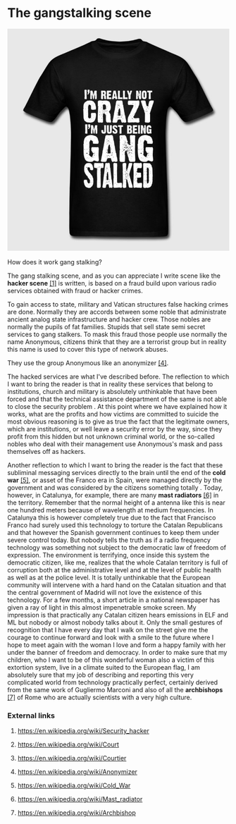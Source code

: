# The gangstalking scene

![gang stalked](../Images/1_NrrlrQsXtTbn-bP1uyaADw.jpeg)

How does it work gang stalking?

The gang stalking scene, and as you can appreciate I write scene like the **hacker scene** [[1]](https://en.wikipedia.org/wiki/Security_hacker) is written, is based on a fraud  build upon various radio services obtained with fraud or hacker crimes.

To gain access to state, military and Vatican structures false hacking crimes are done. Normally they are accords between some noble that administrate ancient analog state infrastructure and hacker crew. Those nobles are normally the pupils of fat families. Stupids that sell state semi secret services to gang stalkers. To mask this fraud those people use normally the name Anonymous, citizens think that they are a terrorist group but in reality this name is used to cover this type of network abuses. 

They use the group Anonymous like an anonymizer [[4]](https://en.wikipedia.org/wiki/Anonymizer).

The hacked services are what I've described before. The reflection to which I want to bring the reader is that in reality these services that belong to institutions, church and military is absolutely unthinkable that have been forced and that the technical assistance department of the same is not able to close the security problem . At this point where we have explained how it works, what are the profits and how victims are committed to suicide the most obvious reasoning is to give as true the fact that the legitimate owners, which are institutions, or well leave a security error by the way, since they profit from this hidden but not unknown criminal world, or the so-called nobles who deal with their management use Anonymous's mask and pass themselves off as hackers.

Another reflection to which I want to bring the reader is the fact that these subliminal messaging services directly to the brain until the end of the **cold war** [[5]](https://en.wikipedia.org/wiki/Cold_War), or asset of the Franco era in Spain, were managed directly by the government and was considered by the citizens something totally . Today, however, in Catalunya, for example, there are many **mast radiators** [[6]](https://en.wikipedia.org/wiki/Mast_radiator) in the territory. Remember that the normal height of a antenna like this is near one hundred meters because of wavelength at medium frequencies. 
In Catalunya this is however completely true due to the fact that Francisco Franco had surely used this technology to torture the Catalan Republicans and that however the Spanish government continues to keep them under severe control today. But nobody tells the truth as if a radio frequency technology was something not subject to the democratic law of freedom of expression. The environment is terrifying, once inside this system the democratic citizen, like me, realizes that the whole Catalan territory is full of corruption both at the administrative level and at the level of public health as well as at the police level. It is totally unthinkable that the European community will intervene with a hard hand on the Catalan situation and that the central government of Madrid will not love the existence of this technology. For a few months, a short article in a national newspaper has given a ray of light in this almost impenetrable smoke screen. My impression is that practically any Catalan citizen hears emissions in ELF and ML but nobody or almost nobody talks about it. Only the small gestures of recognition that I have every day that I walk on the street give me the courage to continue forward and look with a smile to the future where I hope to meet again with the woman I love and form a happy family with her under the banner of freedom and democracy. In order to make sure that my children, who I want to be of this wonderful woman also a victim of this extortion system, live in a climate suited to the European flag, I am absolutely sure that my job of describing and reporting this very complicated world from technology practically perfect, certainly derived from the same work of Gugliermo Marconi and also of all the **archbishops** [[7]](https://en.wikipedia.org/wiki/Archbishop) of Rome who are actually scientists with a very high culture.



### External links

1. https://en.wikipedia.org/wiki/Security_hacker

2. https://en.wikipedia.org/wiki/Court

3. https://en.wikipedia.org/wiki/Courtier

4. https://en.wikipedia.org/wiki/Anonymizer

5. https://en.wikipedia.org/wiki/Cold_War

6. https://en.wikipedia.org/wiki/Mast_radiator

7. https://en.wikipedia.org/wiki/Archbishop

   

